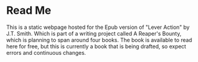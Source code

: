 <H1> Read Me </H1>

This is a static webpage hosted for the Epub version of "Lever Action" by J.T. Smith. Which is part of a writing project called A Reaper's Bounty, which is planning to span around four books. The book is available to read here for free, but this is currently a book that is being drafted, so expect errors and continuous changes.

